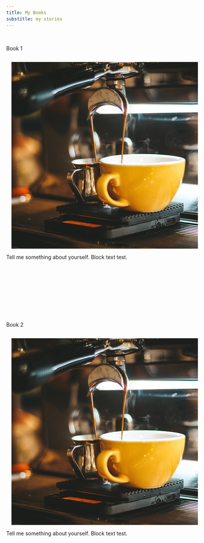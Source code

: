 ```yaml
---
title: My Books
substitle: my stories
---
```

<br>

Book 1

<p><img src="assets/images/about_me_sq.jpg" alt="Coffee" style="float:left; margin:1em"/>

Tell me something about yourself.  Block text test.</p>

<br>
<br>
<br>
<br>
<br>
<br>
<br>
<br>

Book 2

<p><img src="assets/images/about_me_sq.jpg" alt="Coffee" style="float:left; margin:1em"/>

Tell me something about yourself.  Block text test.</p>

